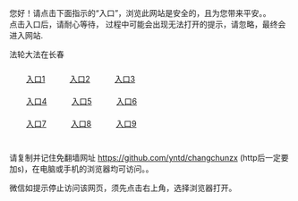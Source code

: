 您好！请点击下面指示的“入口”，浏览此网站是安全的，且为您带来平安。。 <br/>
点击入口后，请耐心等待， 过程中可能会出现无法打开的提示，请忽略，最终会进入网站. </br>

法轮大法在长春<br/>
<div style="padding:10px"><a style="margin:20px" target="_blank" href="https://dyg5i68lqmh19.cloudfront.net/2Qpsp?ylmxwxo" id="ccLink1" rel="nofollow">入口1</a> <a target="_blank" style="margin:20px" href="https://d3t0obphrfwg86.cloudfront.net/2Qpsp?rsqwue" id="ccLink2" rel="nofollow">入口2</a> <a style="margin:20px" target="_blank" href="https://duwa7m9iye103.cloudfront.net/2Qpsp?dnocyi" id="ccLink3" rel="nofollow">入口3</a></div>

<div style="padding:10px" ><a style="margin:20px" target="_blank" href="https://dyg5i68lqmh19.cloudfront.net/2Qpsp?ylmxwxo" id="ccLink4" rel="nofollow">入口4</a> <a style="margin:20px" href="https://d3t0obphrfwg86.cloudfront.net/2Qpsp?rsqwue" target="_blank" id="ccLink5" rel="nofollow">入口5</a> <a style="margin:20px" href="https://duwa7m9iye103.cloudfront.net/2Qpsp?dnocyi" target="_blank" id="ccLink6" rel="nofollow">入口6</a></div>

<div style="padding:10px"><a style="margin:20px" target="_blank" href="https://dyg5i68lqmh19.cloudfront.net/2Qpsp?ylmxwxo" id="ccLink7" rel="nofollow">入口7</a> <a style="margin:20px" href="https://d3t0obphrfwg86.cloudfront.net/2Qpsp?rsqwue" target="_blank" id="ccLink8" rel="nofollow">入口8</a> <a style="margin:20px" target="_blank" href="https://duwa7m9iye103.cloudfront.net/2Qpsp?dnocyi" id="ccLink9" rel="nofollow">入口9</a></div>

<br/>



请复制并记住免翻墙网址 https://github.com/yntd/changchunzx (http后一定要加s)，在电脑或手机的浏览器均可访问。。<br/>

微信如提示停止访问该网页，须先点击右上角，选择浏览器打开。
